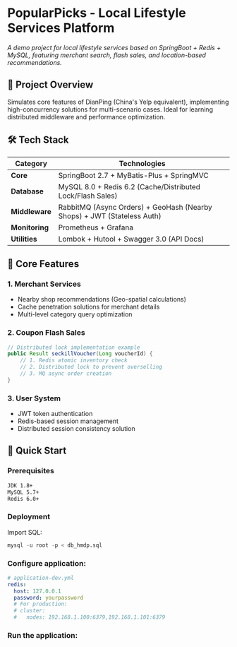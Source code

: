 # PopularPicks - Local Lifestyle Services Platform  

*A demo project for local lifestyle services based on SpringBoot + Redis + MySQL, featuring merchant search, flash sales, and location-based recommendations.*

## 📌 Project Overview  
Simulates core features of DianPing (China's Yelp equivalent), implementing high-concurrency solutions for multi-scenario cases. Ideal for learning distributed middleware and performance optimization.

## 🛠️ Tech Stack  
| Category       | Technologies                                                                 |
|----------------|-----------------------------------------------------------------------------|
| **Core**       | SpringBoot 2.7 + MyBatis-Plus + SpringMVC                                   |
| **Database**   | MySQL 8.0 + Redis 6.2 (Cache/Distributed Lock/Flash Sales)                  |
| **Middleware** | RabbitMQ (Async Orders) + GeoHash (Nearby Shops) + JWT (Stateless Auth)     |
| **Monitoring** | Prometheus + Grafana                                                        |
| **Utilities**  | Lombok + Hutool + Swagger 3.0 (API Docs)                                    |

## 🌟 Core Features  
### 1. Merchant Services  
- Nearby shop recommendations (Geo-spatial calculations)  
- Cache penetration solutions for merchant details  
- Multi-level category query optimization  

### 2. Coupon Flash Sales  
```java
// Distributed lock implementation example
public Result seckillVoucher(Long voucherId) {
    // 1. Redis atomic inventory check
    // 2. Distributed lock to prevent overselling
    // 3. MQ async order creation
}
```

### 3. User System  
- JWT token authentication
- Redis-based session management
- Distributed session consistency solution

## 🚀 Quick Start

### Prerequisites
```bash
JDK 1.8+
MySQL 5.7+
Redis 6.0+
```

### Deployment
Import SQL:

```sql
mysql -u root -p < db_hmdp.sql
```
### Configure application:

```yaml
# application-dev.yml
redis:
  host: 127.0.0.1
  password: yourpassword
  # For production:
  # cluster:
  #   nodes: 192.168.1.100:6379,192.168.1.101:6379
```
### Run the application:



